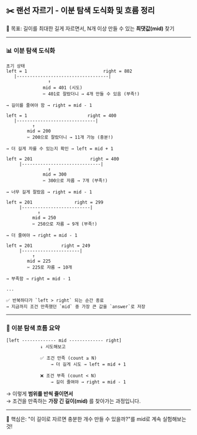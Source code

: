 ## ✂️ 랜선 자르기 - 이분 탐색 도식화 및 흐름 정리

🎯 목표: 길이를 최대한 길게 자르면서, N개 이상 만들 수 있는 **최댓값(mid)** 찾기

---

### 📊 이분 탐색 도식화

```text
초기 상태
left = 1                             right = 802
   |-----------------------------------|
                ↑
              mid = 401 (시도)
              ✂️ 401로 잘랐더니 → 4개 만들 수 있음 (부족!)

→ 길이를 줄여야 함 → right = mid - 1

left = 1                       right = 400
   |------------------------------|
          ↑
        mid = 200
        ✂️ 200으로 잘랐더니 → 11개 가능 (충분!)

→ 더 길게 자를 수 있는지 확인 → left = mid + 1

left = 201                      right = 400
     |------------------------------|
                ↑
              mid = 300
              ✂️ 300으로 자름 → 7개 (부족!)

→ 너무 길게 잘랐음 → right = mid - 1

left = 201                right = 299
     |--------------------------|
            ↑
          mid = 250
          ✂️ 250으로 자름 → 9개 (부족!)

→ 더 줄여야 → right = mid - 1

left = 201           right = 249
     |----------------------|
          ↑
        mid = 225
        ✂️ 225로 자름 → 10개

→ 부족함 → right = mid - 1

...

✅ 반복하다가 `left > right` 되는 순간 종료
→ 지금까지 조건 만족했던 `mid` 중 가장 큰 값을 `answer`로 저장
```

---

### 🧠 이분 탐색 흐름 요약

```
[left ------------- mid ------------- right]
             ↓ 시도해보고

             ✅ 조건 만족 (count ≥ N)
                 → 더 길게 시도 → left = mid + 1

             ❌ 조건 부족 (count < N)
                 → 길이 줄여야 → right = mid - 1
```

→ 이렇게 **범위를 반씩 줄이면서**  
→ 조건을 만족하는 **가장 긴 길이(mid)** 를 찾아가는 과정입니다.

---

🧩 핵심은: "이 길이로 자르면 충분한 개수 만들 수 있을까?"를 mid로 계속 실험해보는 것!
